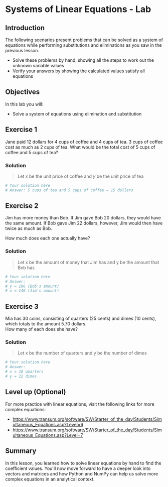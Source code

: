 
# Systems of Linear Equations - Lab

## Introduction
The following scenarios present problems that can be solved as a system of equations while performing substitutions and eliminations as you saw in the previous lesson.

* Solve these problems by hand, showing all the steps to work out the unknown variable values 
* Verify your answers by showing the calculated values satisfy all equations

## Objectives

In this lab you will: 

- Solve a system of equations using elimination and substitution

## Exercise 1
Jane paid 12 dollars for 4 cups of coffee and 4 cups of tea. 3 cups of coffee cost as much as 2 cups of tea. What would be the total cost of 5 cups of coffee and 5 cups of tea?

### Solution

> Let $x$ be the unit price of coffee and $y$ be the unit price of tea


```python
# Your solution here 
# Answer: 5 cups of tea and 5 cups of coffee = 15 dollars
```

## Exercise 2

Jim has more money than Bob. If Jim gave Bob 20 dollars, they would have the same amount. If Bob gave Jim 22 dollars, however, Jim would then have twice as much as Bob. 

How much does each one actually have?

### Solution
> Let x be the amount of money that Jim has and y be the amount that Bob has 


```python
# Your solution here 
# Answer:
# y = 106 (Bob's amount)
# x = 146 (Jim's amount)
```

## Exercise 3

Mia has 30 coins, consisting of quarters (25 cents) and dimes (10 cents), which totals to the amount 5.70 dollars.  
How many of each does she have?

### Solution

> Let x be the number of quarters and y be the number of dimes 


```python
# Your solution here 
# Answer:
# x = 18 quarters
# y = 12 dimes
```

## Level up (Optional)
For more practice with linear equations, visit the following links for more complex equations:

* https://www.transum.org/software/SW/Starter_of_the_day/Students/Simultaneous_Equations.asp?Level=6
* https://www.transum.org/software/SW/Starter_of_the_day/Students/Simultaneous_Equations.asp?Level=7

## Summary

In this lesson, you learned how to solve linear equations by hand to find the coefficient values. You'll now move forward to have a deeper look into vectors and matrices and how Python and NumPy can help us solve more complex equations in an analytical context. 
